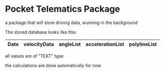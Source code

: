 # Pocket Telematics Package
a package that will store driving data, wunning in the background

The stored database looks like this: 

Date | velocityData | angleList | accelerationList | polylineList | drivingSummary | bottomInfo | grade
--- | --- | --- | --- | --- | --- | --- | --- |

all values are of "TEXT" type

the calculations are done automatically for now
